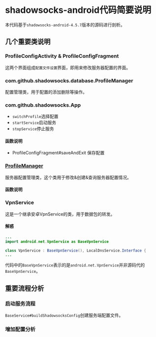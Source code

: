 # shadowsocks-android代码简要说明

本代码基于`shadowsocks-android-4.5.7`版本的源码进行剖析。

## 几个重要类说明
### ProfileConfigActivity & ProfileConfigFragment
这两个界面组成`配置文件设置`界面，即用来修改服务器配置的界面。

### com.github.shadowsocks.database.ProfileManager
配置管理类，用于配置的添加删除等操作。

### com.github.shadowsocks.App
* `switchProfile`选择配置
* `startService`启动服务 
* `stopService`停止服务 


#### 函数说明
* ProfileConfigFragment#saveAndExit  保存配置

### [ProfileManager](../mobile/src/main/java/com/github/shadowsocks/database/ProfileManager.kt)
服务器配置管理类，这个类用于修改&创建&查询服务器配置情况。

#### 函数说明


### VpnService
这是一个继承安卓VpnService的类，用于数据包的转发。

#### 解惑
```java
...
import android.net.VpnService as BaseVpnService

class VpnService : BaseVpnService(), LocalDnsService.Interface {
...
```
代码中的`BaseVpnService`表示的是`android.net.VpnService`并非源码代的`BaseVpnService`。
## 重要流程分析
### 启动服务流程
`BaseService#buildShadowsocksConfig`创建服务端配置文件。
### 增加配置分析
